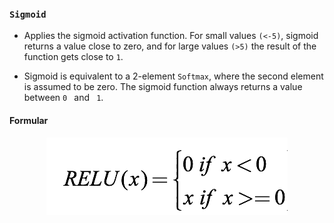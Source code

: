 ### `Sigmoid` 
* Applies the sigmoid activation function. For small values ``(<-5)``, sigmoid returns a value close to zero, and for large values ``(>5)`` the result of the function gets close to ``1``.

* Sigmoid is equivalent to a 2-element ``Softmax``, where the second element is assumed to be zero. The sigmoid function always returns a value between ``0 `` and `` 1``.

#### Formular

<p align="center">
    <img src="https://github.com/CrispenGari/Keras-API/blob/main/02_Activation_Functions/01_ReLU/1_ZD5kma5J-6UabfEwERv_dQ.png"/>
</p>


